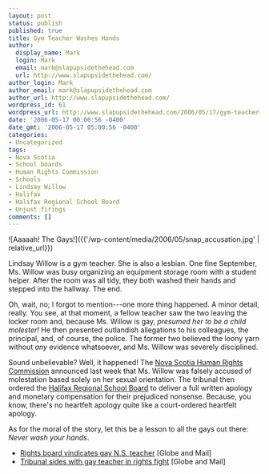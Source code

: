 ```yaml
---
layout: post
status: publish
published: true
title: Gym Teacher Washes Hands
author:
  display_name: Mark
  login: Mark
  email: mark@slapupsidethehead.com
  url: http://www.slapupsidethehead.com/
author_login: Mark
author_email: mark@slapupsidethehead.com
author_url: http://www.slapupsidethehead.com/
wordpress_id: 61
wordpress_url: http://www.slapupsidethehead.com/2006/05/17/gym-teacher-washes-hands/
date: '2006-05-17 00:00:56 -0400'
date_gmt: '2006-05-17 05:00:56 -0400'
categories:
- Uncategorized
tags:
- Nova Scotia
- School boards
- Human Rights Commission
- Schools
- Lindsay Willow
- Halifax
- Halifax Regional School Board
- Unjust firings
comments: []
---
```

![Aaaaah! The Gays!]({{'/wp-content/media/2006/05/snap_accusation.jpg' | relative_url}})

Lindsay Willow is a gym teacher. She is also a lesbian. One fine September, Ms. Willow was busy organizing an equipment storage room with a student helper. After the room was all tidy, they both washed their hands and stepped into the hallway. The end.

Oh, wait, no; I forgot to mention---one more thing happened. A minor detail, really. You see, at that moment, a fellow teacher saw the two leaving the locker room and, because Ms. Willow is gay, _presumed her to be a child molester!_ He then presented outlandish allegations to his colleagues, the principal, and, of course, the police. The former two believed the loony yarn without _any_ evidence whatsoever, and Ms. Willow was severely disciplined.

Sound unbelievable? Well, it happened! The [Nova Scotia Human Rights Commission](http://www.gov.ns.ca/humanrights/ "Da good guys") announced last week that Ms. Willow was falsely accused of molestation based solely on her sexual orientation. The tribunal then ordered the [Halifax Regional School Board](http://www.hrsb.ns.ca/ "And da bad guys") to deliver a full written apology and monetary compensation for their prejudiced nonsense. Because, you know, there's no heartfelt apology quite like a court-ordered heartfelt apology.

As for the moral of the story, let this be a lesson to all the gays out there: _Never wash your hands_.

- [Rights board vindicates gay N.S. teacher](http://www.theglobeandmail.com/servlet/story/LAC.20060512.TEACHER12/TPStory/National) [Globe and Mail]
- [Tribunal sides with gay teacher in rights fight](http://www.theglobeandmail.com/servlet/story/RTGAM.20060511.wteach0510/BNStory/National/home) [Globe and Mail]
